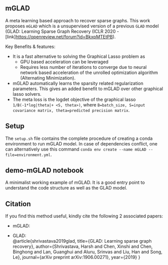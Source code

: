 ## mGLAD  
A meta learning based approach to recover sparse graphs. This work proposes `mGLAD` which is a unsupervised version of a previous `GLAD` model (GLAD: Learning Sparse Graph Recovery (ICLR 2020 - [link]<https://openreview.net/forum?id=BkxpMTEtPB>).  

Key Benefits & features:  
- It is a fast alternative to solving the Graphical Lasso problem as
    - GPU based acceleration can be leveraged
    - Requires less number of iterations to converge due to neural network based acceleration of the unrolled optimization algorithm (Alternating Minimization).     
- mGLAD automatically learns the sparsity related regularization parameters. This gives an added benefit to mGLAD over other graphical lasso solvers.  
- The meta loss is the logdet objective of the graphical lasso `1/B(-1*log|theta|+ <S, theta>)`, where `B=batch_size, S=input covariance matrix, theta=predicted precision matrix`.   

## Setup  
The `setup.sh` file contains the complete procedure of creating a conda environment to run mGLAD model. In case of dependencies conflict, one can alternatively use this command `conda env create --name mGLAD --file=environment.yml`.  

## demo-mGLAD notebook  
A minimalist working example of mGLAD. It is a good entry point to understand the code structure as well as the GLAD model.  

## Citation
If you find this method useful, kindly cite the following 2 associated papers:

- mGLAD:  

- GLAD:  
@article{shrivastava2019glad,
  title={GLAD: Learning sparse graph recovery},
  author={Shrivastava, Harsh and Chen, Xinshi and Chen, Binghong and Lan, Guanghui and Aluru, Srinvas and Liu, Han and Song, Le},
  journal={arXiv preprint arXiv:1906.00271},
  year={2019}
}
